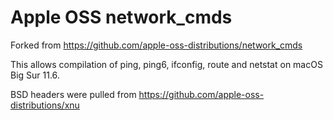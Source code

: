 # Apple OSS network_cmds

Forked from https://github.com/apple-oss-distributions/network_cmds

This allows compilation of ping, ping6, ifconfig, route and netstat on macOS Big Sur 11.6.

BSD headers were pulled from https://github.com/apple-oss-distributions/xnu
